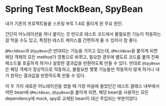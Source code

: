 # Spring Test MockBean, SpyBean

내가 기존의 프로젝트들을 스프링 부트 1.4로 올리게 된 주요 원인.

간단히 어노테이션을 하나 붙이는 것 만으로 테스트 코드에서 불필요한 기능이 작동하는걸 막을 수도 있고, 특정한 테스트 케이스를 간편하게 줄 수 있어서 참 좋다.

`@MockBean`과 `@SpyBean`은 반대되는 기능을 가지고 있는데, `@MockBean`을 붙이게 되면 해당 객체의 모든 method가 깡통으로 바뀌고, 필요한 경우에 별도로 코드를 붙여 진짜 메소드를 호출하게 하거나 설정한 결과값을 반환하도록 만들 수 있다. 반대로 `@SpyBean`은 해당 객체가 정상적으로 작동하고, 불필요한 몇몇 기능들만 작동하지 않게 하거나 내가 원하는 결과값을 반환하도록 만들 수 있다.

이 두 가지 새로운 어노테이션을 썼을 때 가장 마음에 들었던건 테스트 클래스 내부에서 어떤 bean에 `@MockBean`, `@SpyBean`을 붙이게 되면, 해당 bean을 사용하는 모든 dependency에 mock, spy로 교체된 bean이 대신 주입되는 부분이었다.

